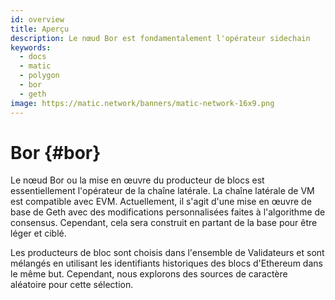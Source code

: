 ```yaml
---
id: overview
title: Aperçu
description: Le nœud Bor est fondamentalement l'opérateur sidechain
keywords:
  - docs
  - matic
  - polygon
  - bor
  - geth
image: https://matic.network/banners/matic-network-16x9.png
---
```


# Bor {#bor}

Le nœud Bor ou la mise en œuvre du producteur de blocs est essentiellement l'opérateur de la chaîne latérale. La chaîne latérale de VM est compatible avec EVM. Actuellement, il s'agit d'une mise en œuvre de base de Geth avec des modifications personnalisées faites à l'algorithme de consensus. Cependant, cela sera construit en partant de la base pour être léger et ciblé.

Les producteurs de bloc sont choisis dans l'ensemble de Validateurs et sont mélangés en utilisant les identifiants historiques des blocs d'Ethereum dans le même but. Cependant, nous explorons des sources de caractère aléatoire pour cette sélection.
